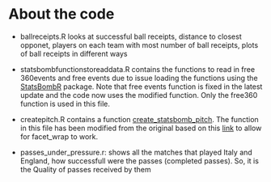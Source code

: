 # About the code
- ballreceipts.R looks at successful ball receipts, distance to closest opponet, players on each team with most number of ball receipts, plots of ball receipts in different ways
- statsbombfunctionstoreaddata.R contains the functions to read in free 360events and free events due to issue loading the functions using the [StatsBombR](https://github.com/statsbomb/StatsBombR) package. Note that free events function is fixed in the latest update and the code now uses the modified function. Only the free360 function is used in this file.
- createpitch.R contains a function [create_statsbomb_pitch](https://github.com/FCrSTATS/StatsBomb_WomensData/blob/master/2.CreateAPitchForStatsBomb.md). The function in this file has been modified from the original based on this [link](https://stackoverflow.com/questions/63398825/building-a-shotmap-in-ggplot2-with-facet-wrap-and-receive-error-width-must-be-o) to allow for facet_wrap to work.

-  passes_under_pressure.r: shows all the matches that played Italy and England, how successfull were the passes (completed passes). So, it is the Quality of passes received by them

